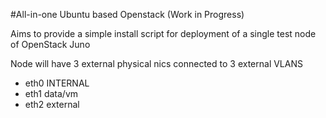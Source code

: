 #All-in-one Ubuntu based Openstack (Work in Progress)

Aims to provide a simple install script for deployment of a single test node of OpenStack Juno 

Node will have 3 external physical nics connected to 3 external VLANS

- eth0 INTERNAL 
- eth1 data/vm
- eth2 external
